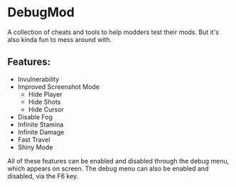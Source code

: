 # DebugMod

A collection of cheats and tools to help modders test their mods. But it's also kinda fun to mess around with.
## Features:
 - Invulnerability
 - Improved Screenshot Mode
     - Hide Player
     - Hide Shots
     - Hide Cursor
 - Disable Fog
 - Infinite Stamina
 - Infinite Damage
 - Fast Travel
 - Shiny Mode

All of these features can be enabled and disabled through the debug menu, which appears on screen.
The debug menu can also be enabled and disabled, via the F6 key.
